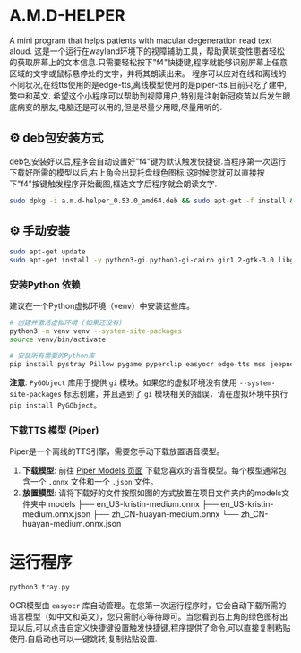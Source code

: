 # A.M.D-HELPER
A mini program that helps patients with macular degeneration read text aloud.
这是一个运行在wayland环境下的视障辅助工具，帮助黄斑变性患者轻松的获取屏幕上的文本信息.只需要轻松按下"f4"快捷键,程序就能够识别屏幕上任意区域的文字或鼠标悬停处的文字，并将其朗读出来。
程序可以应对在线和离线的不同状况,在线tts使用的是edge-tts,离线模型使用的是piper-tts.目前只吃了建中,繁中和英文.
希望这个小程序可以帮助到视障用户,特别是注射新冠疫苗以后发生眼底病变的朋友,电脑还是可以用的,但是尽量少用眼,尽量用听的.

## ⚙️ deb包安装方式
deb包安装好以后,程序会自动设置好"f4"键为默认触发快捷键.当程序第一次运行下载好所需的模型以后,右上角会出现托盘绿色图标,这时候您就可以直接按下"f4"按键触发程序开始截图,框选文字后程序就会朗读文字.
```bash
sudo dpkg -i a.m.d-helper_0.53.0_amd64.deb && sudo apt-get -f install && /usr/share/a.m.d-helper/run_with_init.sh
```
## ⚙️ 手动安装
```bash
sudo apt-get update
sudo apt-get install -y python3-gi python3-gi-cairo gir1.2-gtk-3.0 libgirepository1.0-dev gir1.2-appindicator3-0.1 gnome-screenshot python3-tk
```
### 安装Python 依赖

建议在一个Python虚拟环境（venv）中安装这些库。

```bash
# 创建并激活虚拟环境 (如果还没有)
python3 -m venv venv --system-site-packages
source venv/bin/activate

# 安装所有需要的Python库
pip install pystray Pillow pygame pyperclip easyocr edge-tts mss jeepney dbus-next piper-tts
```
**注意**: `PyGObject` 库用于提供 `gi` 模块。如果您的虚拟环境没有使用 `--system-site-packages` 标志创建，并且遇到了 `gi` 模块相关的错误，请在虚拟环境中执行 `pip install PyGObject`。

### 下载TTS 模型 (Piper)
Piper是一个离线的TTS引擎，需要您手动下载放置语音模型。

1.  **下载模型**: 前往 [Piper Models 页面](https://huggingface.co/rhasspy/piper-voices/tree/main) 下载您喜欢的语音模型。每个模型通常包含一个 `.onnx` 文件和一个 `.json` 文件。
2.  **放置模型**:
请将下载好的文件按照如图的方式放置在项目文件夹内的models文件夹中
models
├── en_US-kristin-medium.onnx
├── en_US-kristin-medium.onnx.json
├── zh_CN-huayan-medium.onnx
└── zh_CN-huayan-medium.onnx.json

# 运行程序
```bash
python3 tray.py
```
OCR模型由 `easyocr` 库自动管理。在您第一次运行程序时，它会自动下载所需的语言模型（如中文和英文），您只需耐心等待即可。当您看到右上角的绿色图标出现以后,可以点击自定义快捷键设置触发快捷键,程序提供了命令,可以直接复制粘贴使用.自启动也可以一键跳转,复制粘贴设置.

